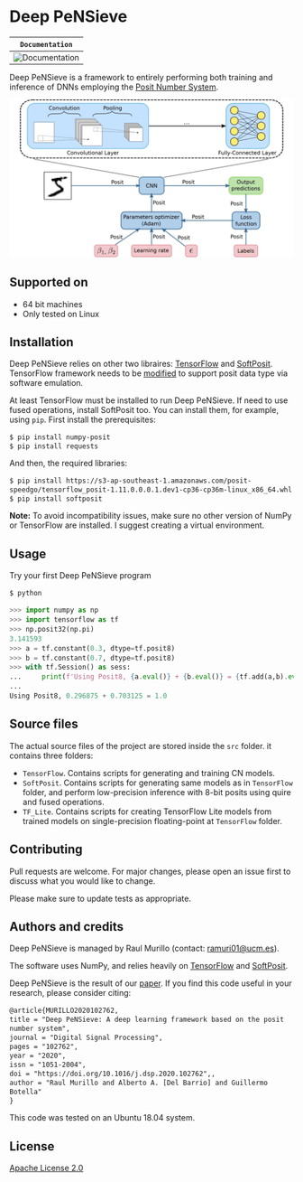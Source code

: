 # Deep PeNSieve

**`Documentation`** |
------------------- |
![Documentation](https://img.shields.io/badge/api-reference-blue.svg)|

Deep PeNSieve is a framework to entirely performing both training and inference of DNNs employing the [Posit Number System](http://www.johngustafson.net/pdfs/BeatingFloatingPoint.pdf).

![Deep PeNSieve img](./docs/imgs/Deep_PeNSieve_framework.jpg)

## Supported on

* 64 bit machines
* Only tested on Linux

## Installation

Deep PeNSieve relies on other two libraires: [TensorFlow](https://www.tensorflow.org/) and [SoftPosit](https://gitlab.com/cerlane/SoftPosit-Python). TensorFlow framework needs to be [modified](https://github.com/xman/tensorflow) to support posit data type via software emulation.

At least TensorFlow must be installed to run Deep PeNSieve. If need to use fused operations, install SoftPosit too. You can install them, for example, using `pip`. First install the prerequisites:

```shell
$ pip install numpy-posit
$ pip install requests
```

And then, the required libraries:

```shell
$ pip install https://s3-ap-southeast-1.amazonaws.com/posit-speedgo/tensorflow_posit-1.11.0.0.0.1.dev1-cp36-cp36m-linux_x86_64.whl
$ pip install softposit
```

**Note:** To avoid incompatibility issues, make sure no other version of NumPy or TensorFlow are installed. I suggest creating a virtual environment.

## Usage

Try your first Deep PeNSieve program

```shell
$ python
```

```python
>>> import numpy as np
>>> import tensorflow as tf
>>> np.posit32(np.pi)
3.141593
>>> a = tf.constant(0.3, dtype=tf.posit8)
>>> b = tf.constant(0.7, dtype=tf.posit8)
>>> with tf.Session() as sess:
...     print(f'Using Posit8, {a.eval()} + {b.eval()} = {tf.add(a,b).eval()}')
...
Using Posit8, 0.296875 + 0.703125 = 1.0
```

## Source files

The actual source files of the project are stored inside the `src` folder. it contains three folders:  

* `TensorFlow`. Contains scripts for generating and training CN models.
* `SoftPosit`. Contains scripts for generating same models as in `TensorFlow` folder, and perform low-precision inference with 8-bit posits using quire and fused operations.
* `TF_Lite`. Contains scripts for creating TensorFlow Lite models from trained models on single-precision floating-point at `TensorFlow` folder.

## Contributing

Pull requests are welcome. For major changes, please open an issue first to discuss what you would like to change.

Please make sure to update tests as appropriate.

## Authors and credits

Deep PeNSieve is managed by Raul Murillo (contact: ramuri01@ucm.es).

The software uses NumPy, and relies heavily on [TensorFlow](https://www.tensorflow.org/) and [SoftPosit](https://gitlab.com/cerlane/SoftPosit-Python).

Deep PeNSieve is the result of our [paper](https://doi.org/10.1016/j.dsp.2020.102762).  If you find this code useful in your research, please consider citing:

    @article{MURILLO2020102762,
    title = "Deep PeNSieve: A deep learning framework based on the posit number system",
    journal = "Digital Signal Processing",
    pages = "102762",
    year = "2020",
    issn = "1051-2004",
    doi = "https://doi.org/10.1016/j.dsp.2020.102762",,
    author = "Raul Murillo and Alberto A. [Del Barrio] and Guillermo Botella"
    }

This code was tested on an Ubuntu 18.04 system.

## License

[Apache License 2.0](LICENSE)
